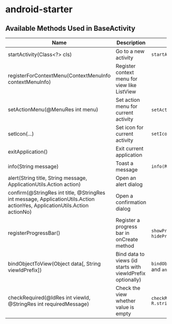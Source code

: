 # android-starter

## Available Methods Used in BaseActivity

| Name        | Description | Example or Advance |
| ------------- | ------------- | ----- |
| startActivity(Class<?> cls) | Go to a new activity | `startActivity(MainActivity.class)` |
| registerForContextMenu(ContextMenuInfo contextMenuInfo) | Register context menu for view like ListView |  |
| setActionMenu(@MenuRes int menu) | Set action menu for current activity | `setActionMenu(R.menu.main`) |
| setIcon(...) | Set icon for current activity | `setIcon(R.drawable.icon` |
| exitApplication() | Exit current application | |
| info(String message) | Toast a message | `info(R.string.message)` |
| alert(String title, String message, ApplicationUtils.Action action) | Open an alert dialog |  |
| confirm(@StringRes int title, @StringRes int message, ApplicationUtils.Action actionYes, ApplicationUtils.Action actionNo) | Open a confirmation dialog | |
| registerProgressBar() | Register a progress bar in onCreate method | `showProgressBar()` or `hideProgressBar()` |
| bindObjectToView(Object data[, String viewIdPrefix]) | Bind data to views (id starts with viewIdPrefix optionally) |  `bindObjectToView(user, "user_")` and `android:id="@+id/user_name"` |
| checkRequired(@IdRes int viewId, @StringRes int requiredMessage) | Check the view whether value is empty | `checkRequired(R.id.edit_text, R.string.required)` |